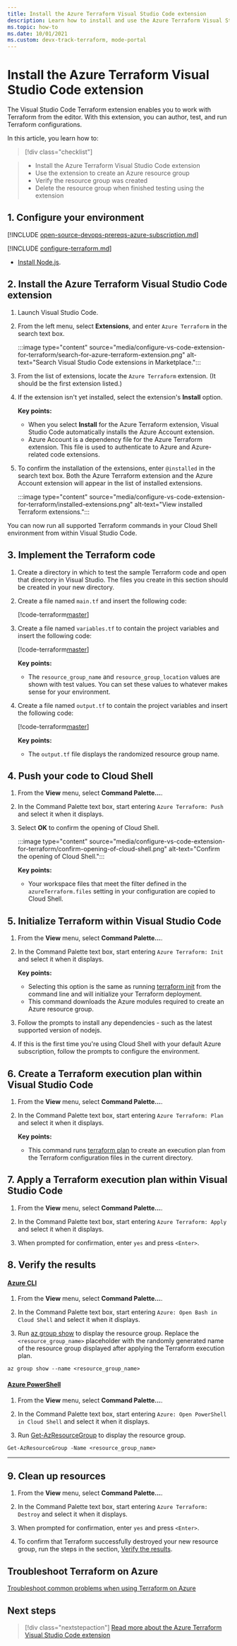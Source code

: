 ```yaml
---
title: Install the Azure Terraform Visual Studio Code extension
description: Learn how to install and use the Azure Terraform Visual Studio Code extension to create an Azure resource group
ms.topic: how-to
ms.date: 10/01/2021
ms.custom: devx-track-terraform, mode-portal
---
```


# Install the Azure Terraform Visual Studio Code extension

The Visual Studio Code Terraform extension enables you to work with Terraform from the editor. With this extension, you can author, test, and run Terraform configurations.

In this article, you learn how to:
> [!div class="checklist"]

> * Install the Azure Terraform Visual Studio Code extension
> * Use the extension to create an Azure resource group
> * Verify the resource group was created
> * Delete the resource group when finished testing using the extension

## 1. Configure your environment

[!INCLUDE [open-source-devops-prereqs-azure-subscription.md](../includes/open-source-devops-prereqs-azure-subscription.md)]

[!INCLUDE [configure-terraform.md](includes/configure-terraform.md)]

- [Install Node.js](https://nodejs.org/).

## 2. Install the Azure Terraform Visual Studio Code extension

1. Launch Visual Studio Code.

1. From the left menu, select **Extensions**, and enter `Azure Terraform` in the search text box.

    :::image type="content" source="media/configure-vs-code-extension-for-terraform/search-for-azure-terraform-extension.png" alt-text="Search Visual Studio Code extensions in Marketplace.":::

1. From the list of extensions, locate the `Azure Terraform` extension. (It should be the first extension listed.)

1. If the extension isn't yet installed,  select the extension's **Install** option.

    **Key points:**

    - When you select **Install** for the Azure Terraform extension, Visual Studio Code automatically installs the Azure Account extension.
    - Azure Account is a dependency file for the Azure Terraform extension. This file is used to authenticate to Azure and Azure-related code extensions.

1. To confirm the installation of the extensions, enter `@installed` in the search text box. Both the Azure Terraform extension and the Azure Account extension will appear in the list of installed extensions.

    :::image type="content" source="media/configure-vs-code-extension-for-terraform/installed-extensions.png" alt-text="View installed Terraform extensions.":::

You can now run all supported Terraform commands in your Cloud Shell environment from within Visual Studio Code.

## 3. Implement the Terraform code

1. Create a directory in which to test the sample Terraform code and open that directory in Visual Studio. The files you create in this section should be created in your new directory.

1. Create a file named `main.tf` and insert the following code:

    [!code-terraform[master](../../terraform_samples/quickstart/101-resource-group/main.tf)]

1. Create a file named `variables.tf` to contain the project variables and insert the following code:

    [!code-terraform[master](../../terraform_samples/quickstart/101-resource-group/variables.tf)]

    **Key points:**

    - The `resource_group_name` and `resource_group_location` values are shown with test values. You can set these values to whatever makes sense for your environment.

1. Create a file named `output.tf` to contain the project variables and insert the following code:

    [!code-terraform[master](../../terraform_samples/quickstart/101-resource-group/output.tf)]

    **Key points:**

    - The `output.tf` file displays the randomized resource group name.
    
## 4. Push your code to Cloud Shell

1. From the **View** menu, select **Command Palette...**.

1. In the Command Palette text box, start entering `Azure Terraform: Push` and select it when it displays.

1. Select **OK** to confirm the opening of Cloud Shell.

    :::image type="content" source="media/configure-vs-code-extension-for-terraform/confirm-opening-of-cloud-shell.png" alt-text="Confirm the opening of Cloud Shell.":::

    **Key points:**

    - Your workspace files that meet the filter defined in the `azureTerraform.files` setting in your configuration are copied to Cloud Shell.
    
## 5. Initialize Terraform within Visual Studio Code

1. From the **View** menu, select **Command Palette...**.

1. In the Command Palette text box, start entering `Azure Terraform: Init` and select it when it displays.

    **Key points:**

    - Selecting this option is the same as running [terraform init](https://www.terraform.io/docs/commands/init.html) from the command line and will initialize your Terraform deployment.
    - This command downloads the Azure modules required to create an Azure resource group.

1. Follow the prompts to install any dependencies - such as the latest supported version of nodejs.

1. If this is the first time you're using Cloud Shell with your default Azure subscription, follow the prompts to configure the environment.

## 6. Create a Terraform execution plan within Visual Studio Code

1. From the **View** menu, select **Command Palette...**.

1. In the Command Palette text box, start entering `Azure Terraform: Plan` and select it when it displays.

    **Key points:**

    - This command runs [terraform plan](https://www.terraform.io/docs/commands/plan.html) to create an execution plan from the Terraform configuration files in the current directory.

## 7. Apply a Terraform execution plan within Visual Studio Code

1. From the **View** menu, select **Command Palette...**.

1. In the Command Palette text box, start entering `Azure Terraform: Apply` and select it when it displays.

1. When prompted for confirmation, enter `yes` and press `<Enter>`.

## 8. Verify the results

#### [Azure CLI](#tab/azure-cli)

1. From the **View** menu, select **Command Palette...**.

1. In the Command Palette text box, start entering `Azure: Open Bash in Cloud Shell` and select it when it displays.

1. Run [az group show](/cli/azure/group#az-group-show) to display the resource group. Replace the `<resource_group_name>` placeholder with the randomly generated name of the resource group displayed after applying the Terraform execution plan.

```azurecli
az group show --name <resource_group_name>
```

#### [Azure PowerShell](#tab/azure-powershell)

1. From the **View** menu, select **Command Palette...**.

1. In the Command Palette text box, start entering `Azure: Open PowerShell in Cloud Shell` and select it when it displays.

1. Run [Get-AzResourceGroup](/powershell/module/az.resources/Get-AzResourceGroup) to display the resource group.

```azurepowershell
Get-AzResourceGroup -Name <resource_group_name>
```

---

## 9. Clean up resources

1. From the **View** menu, select **Command Palette...**.

1. In the Command Palette text box, start entering `Azure Terraform: Destroy` and select it when it displays.

1. When prompted for confirmation, enter `yes` and press `<Enter>`.

1. To confirm that Terraform successfully destroyed your new resource group, run the steps in the section, [Verify the results](#8-verify-the-results).

## Troubleshoot Terraform on Azure

[Troubleshoot common problems when using Terraform on Azure](troubleshoot.md)

## Next steps

> [!div class="nextstepaction"]
> [Read more about the Azure Terraform Visual Studio Code extension](https://marketplace.visualstudio.com/items?itemName=ms-azuretools.vscode-azureterraform)
